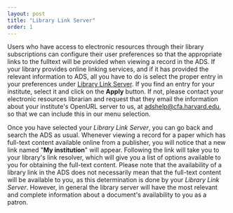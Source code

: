 ```yaml
---
layout: post
title: "Library Link Server"
order: 1
---
```


Users who have access to electronic resources through their library subscriptions can configure their user preferences so that the appropriate links to the fulltext will be provided when viewing a record in the ADS. If your library provides online linking services, and if it has provided the relevant information to ADS, all you have to do is select the proper entry in your preferences under [Library Link Server](https://ui.adsabs.harvard.edu/user/settings/librarylink).  If you find an entry for your institute, select it and click on the **Apply** button. If not, please contact your electronic resources librarian and request that they email the information about your institute's OpenURL server to us, at [adshelp@cfa.harvard.edu](mailto:adshelp@cfa.harvard.edu), so that we can include this in our menu selection.

Once you have selected your *Library Link Server*, you can go back and search the ADS as usual. Whenever viewing a record for a paper which has full-text content available online from a publisher, you will notice that a new link named "**My institution**" will appear. Following the link will take you to your library's link resolver, which will give you a list of options available to you for obtaining the full-text content. Please note that the availability of a library link in the ADS does not necessarily mean that the full-text content will be available to you, as this determination is done by your *Library Link Server*. However, in general the library server will have the most relevant and complete information about a document's availability to you as a patron.
